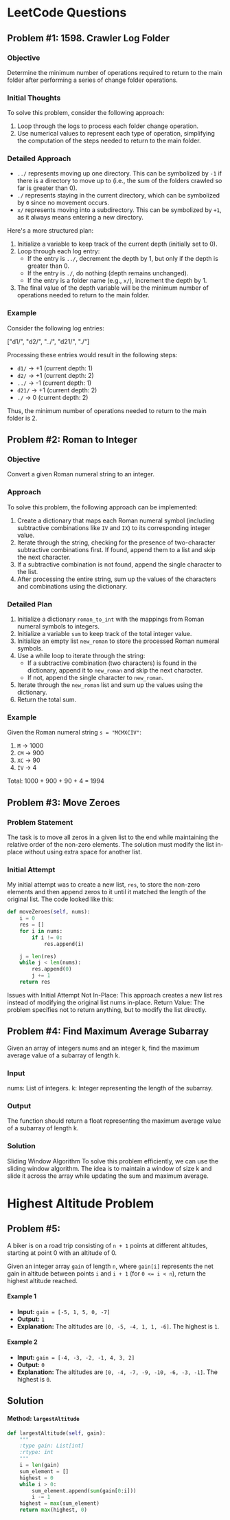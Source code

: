 # LeetCode Questions

## Problem #1: 1598. Crawler Log Folder

### Objective
Determine the minimum number of operations required to return to the main folder after performing a series of change folder operations.

### Initial Thoughts
To solve this problem, consider the following approach:
1. Loop through the logs to process each folder change operation.
2. Use numerical values to represent each type of operation, simplifying the computation of the steps needed to return to the main folder.

### Detailed Approach
- `../` represents moving up one directory. This can be symbolized by `-1` if there is a directory to move up to (i.e., the sum of the folders crawled so far is greater than 0).
- `./` represents staying in the current directory, which can be symbolized by `0` since no movement occurs.
- `x/` represents moving into a subdirectory. This can be symbolized by `+1`, as it always means entering a new directory.

Here's a more structured plan:
1. Initialize a variable to keep track of the current depth (initially set to 0).
2. Loop through each log entry:
   - If the entry is `../`, decrement the depth by 1, but only if the depth is greater than 0.
   - If the entry is `./`, do nothing (depth remains unchanged).
   - If the entry is a folder name (e.g., `x/`), increment the depth by 1.
3. The final value of the depth variable will be the minimum number of operations needed to return to the main folder.

### Example
Consider the following log entries:

["d1/", "d2/", "../", "d21/", "./"]

Processing these entries would result in the following steps:
- `d1/` -> +1 (current depth: 1)
- `d2/` -> +1 (current depth: 2)
- `../` -> -1 (current depth: 1)
- `d21/` -> +1 (current depth: 2)
- `./` -> 0 (current depth: 2)

Thus, the minimum number of operations needed to return to the main folder is 2.

## Problem #2: Roman to Integer

### Objective
Convert a given Roman numeral string to an integer.

### Approach
To solve this problem, the following approach can be implemented:

1. Create a dictionary that maps each Roman numeral symbol (including subtractive combinations like `IV` and `IX`) to its corresponding integer value.
2. Iterate through the string, checking for the presence of two-character subtractive combinations first. If found, append them to a list and skip the next character.
3. If a subtractive combination is not found, append the single character to the list.
4. After processing the entire string, sum up the values of the characters and combinations using the dictionary.

### Detailed Plan
1. Initialize a dictionary `roman_to_int` with the mappings from Roman numeral symbols to integers.
2. Initialize a variable `sum` to keep track of the total integer value.
3. Initialize an empty list `new_roman` to store the processed Roman numeral symbols.
4. Use a while loop to iterate through the string:
   - If a subtractive combination (two characters) is found in the dictionary, append it to `new_roman` and skip the next character.
   - If not, append the single character to `new_roman`.
5. Iterate through the `new_roman` list and sum up the values using the dictionary.
6. Return the total sum.

### Example
Given the Roman numeral string `s = "MCMXCIV"`:

1. `M` -> 1000
2. `CM` -> 900
3. `XC` -> 90
4. `IV` -> 4

Total: 1000 + 900 + 90 + 4 = 1994

## Problem #3: Move Zeroes

### Problem Statement

The task is to move all zeros in a given list to the end while maintaining the relative order of the non-zero elements. The solution must modify the list in-place without using extra space for another list.

### Initial Attempt

My initial attempt was to create a new list, `res`, to store the non-zero elements and then append zeros to it until it matched the length of the original list. The code looked like this:

```python
def moveZeroes(self, nums):
    i = 0
    res = []
    for i in nums:
        if i != 0:
            res.append(i)

    j = len(res)
    while j < len(nums):
        res.append(0)
        j += 1
    return res 
```
Issues with Initial Attempt
Not In-Place: This approach creates a new list res instead of modifying the original list nums in-place.
Return Value: The problem specifies not to return anything, but to modify the list directly.
## Problem #4: Find Maximum Average Subarray
Given an array of integers nums and an integer k, find the maximum average value of a subarray of length k.

### Input
nums: List of integers.
k: Integer representing the length of the subarray.
### Output
The function should return a float representing the maximum average value of a subarray of length k.
### Solution
Sliding Window Algorithm
To solve this problem efficiently, we can use the sliding window algorithm. The idea is to maintain a window of size k and slide it across the array while updating the sum and maximum average.
# Highest Altitude Problem

## Problem #5:

A biker is on a road trip consisting of `n + 1` points at different altitudes, starting at point 0 with an altitude of 0.

Given an integer array `gain` of length `n`, where `gain[i]` represents the net gain in altitude between points `i` and `i + 1` (for `0 <= i < n`), return the highest altitude reached.

#### Example 1
- **Input:** `gain = [-5, 1, 5, 0, -7]`
- **Output:** `1`
- **Explanation:** The altitudes are `[0, -5, -4, 1, 1, -6]`. The highest is `1`.

#### Example 2
- **Input:** `gain = [-4, -3, -2, -1, 4, 3, 2]`
- **Output:** `0`
- **Explanation:** The altitudes are `[0, -4, -7, -9, -10, -6, -3, -1]`. The highest is `0`.

## Solution

#### Method: `largestAltitude`

```python
def largestAltitude(self, gain):
    """
    :type gain: List[int]
    :rtype: int
    """
    i = len(gain)
    sum_element = []
    highest = 0
    while i > 0:
        sum_element.append(sum(gain[0:i]))
        i -= 1
    highest = max(sum_element)
    return max(highest, 0)
```
